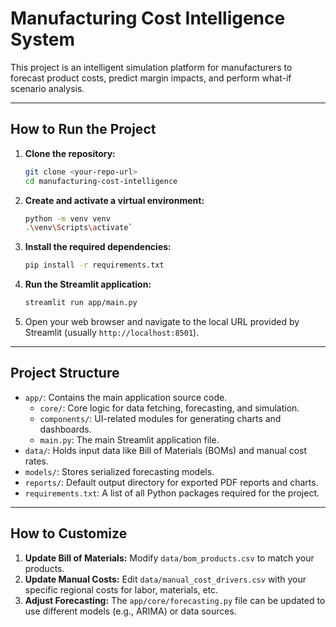 # Manufacturing Cost Intelligence System

This project is an intelligent simulation platform for manufacturers to forecast product costs, predict margin impacts, and perform what-if scenario analysis.

---

##  How to Run the Project

1.  **Clone the repository:**
    ```bash
    git clone <your-repo-url>
    cd manufacturing-cost-intelligence
    ```

2.  **Create and activate a virtual environment:**
    ```bash
    python -m venv venv
    .\venv\Scripts\activate`
    ```

3.  **Install the required dependencies:**
    ```bash
    pip install -r requirements.txt
    ```

4.  **Run the Streamlit application:**
    ```bash
    streamlit run app/main.py
    ```

5.  Open your web browser and navigate to the local URL provided by Streamlit (usually `http://localhost:8501`).

---

##  Project Structure

*   `app/`: Contains the main application source code.
    *   `core/`: Core logic for data fetching, forecasting, and simulation.
    *   `components/`: UI-related modules for generating charts and dashboards.
    *   `main.py`: The main Streamlit application file.
*   `data/`: Holds input data like Bill of Materials (BOMs) and manual cost rates.
*   `models/`: Stores serialized forecasting models.
*   `reports/`: Default output directory for exported PDF reports and charts.
*   `requirements.txt`: A list of all Python packages required for the project.

---

##  How to Customize

1.  **Update Bill of Materials:** Modify `data/bom_products.csv` to match your products.
2.  **Update Manual Costs:** Edit `data/manual_cost_drivers.csv` with your specific regional costs for labor, materials, etc.
3.  **Adjust Forecasting:** The `app/core/forecasting.py` file can be updated to use different models (e.g., ARIMA) or data sources.